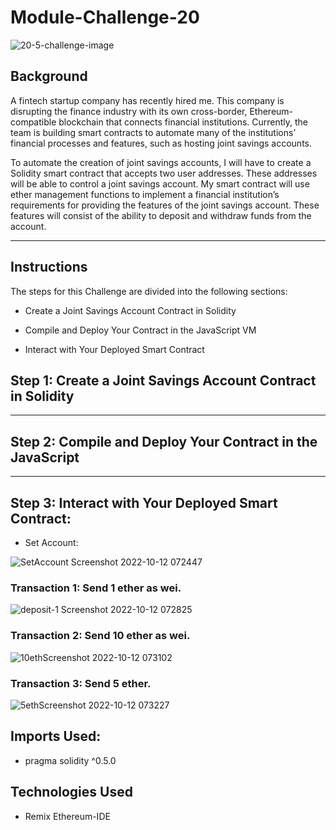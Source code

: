 # Module-Challenge-20

![20-5-challenge-image](https://user-images.githubusercontent.com/105945472/197133424-0cb4d4bc-9959-45af-b490-19e579d8bc3c.png)


## Background
A fintech startup company has recently hired me. This company is disrupting the finance industry with its own cross-border, Ethereum-compatible blockchain that connects financial institutions. Currently, the team is building smart contracts to automate many of the institutions’ financial processes and features, such as hosting joint savings accounts.

To automate the creation of joint savings accounts, I will have to create a Solidity smart contract that accepts two user addresses. These addresses will be able to control a joint savings account. My smart contract will use ether management functions to implement a financial institution’s requirements for providing the features of the joint savings account. These features will consist of the ability to deposit and withdraw funds from the account.

---

## Instructions
The steps for this Challenge are divided into the following sections:

* Create a Joint Savings Account Contract in Solidity

* Compile and Deploy Your Contract in the JavaScript VM

* Interact with Your Deployed Smart Contract

## Step 1: Create a Joint Savings Account Contract in Solidity

---

## Step 2: Compile and Deploy Your Contract in the JavaScript 

---

## Step 3: Interact with Your Deployed Smart Contract:
-  Set Account:

![SetAccount Screenshot 2022-10-12 072447](https://user-images.githubusercontent.com/105945472/195372854-a56bb6cf-a501-44bd-b804-d8aad4de155f.jpg)

### Transaction 1: Send 1 ether as wei.
![deposit-1 Screenshot 2022-10-12 072825](https://user-images.githubusercontent.com/105945472/195372888-b0e7f51f-fa64-41ca-a028-c7654b9f72ad.jpg)

### Transaction 2: Send 10 ether as wei.
![10ethScreenshot 2022-10-12 073102](https://user-images.githubusercontent.com/105945472/195372985-29f31b33-9b6e-4ecd-a647-0f080d5838ab.jpg)

### Transaction 3: Send 5 ether.
![5ethScreenshot 2022-10-12 073227](https://user-images.githubusercontent.com/105945472/195373017-20c721c9-be0f-4bcc-8179-9ca733127564.jpg)

## Imports Used:
* pragma solidity ^0.5.0

## Technologies Used
* Remix Ethereum-IDE
